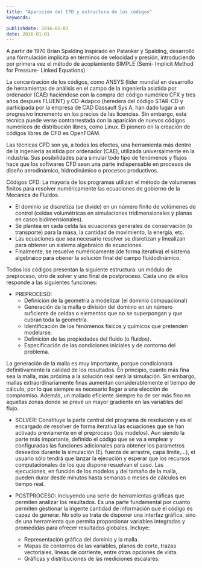 ```yaml
---
title: "Aparición del CFD y estructura de los códigos"
keywords: 

publishdate: 2016-01-01
date: 2016-01-01
---
```


A partir de 1970 Brian Spalding inspirado en Patankar y Spalding, desarrolló una fórmulación implicita en términos de velocidad y presión, introduciendo por primera vez el método de acoplamiento SIMPLE (Semi- Implicit Method for Pressure- Linked Equations)

La concentración de los códigos, como ANSYS (lider mundial en desarrollo de herramientas de análisis en el campo de la ingeniería asistida por ordenador (CAE) haciéndose con la compra del código numérico CFX y tres años después FLUENT) y CD-Adapco (heredera del código STAR-CD y participada por la empresa de CAD Dassault Sys A, han dado lugar a un progresivo incremento en los precios de las licencias. Sin embargo, esta técnica puede verse contrarrestada con la aparición de nuevos códigos numéricos de distribución libres, como Linux. El pionero en la creación de códigos libres de CFD es OpenFOAM.

Las técnicas CFD son ya, a todos los efectos, una herramienta más dentro de la ingeniería asistida por ordenador (CAE), utilizada universalmente en la industria. Sus posibilidades para simular todo tipo de fenómenos y flujos hace que los softwares CFD sean una parte indispensable en procesos de diseño aerodinámico, hidrodinámico o procesos productivos.

Códigos CFD: La mayoría de los programas utilizan el método de volumenes finitos para resolver numéricamente las ecuaciones de gobierno de la Mecánica de Fluidos.

+ El dominio se discretiza (se divide) en un número finito de volúmenes de control (celdas volumétricas en simulaciones tridimensionales y planas en casos bidimensionales).
+ Se plantea en cada celda las ecuaciones generales de conservación (o transporte) para la masa, la cantidad de movimiento, la energía, etc.
+ Las ecuaciones que sea necesario resolver se disretizan y linealizan para obtener un sistema algebraico de ecuaciones. 
+ Finalmente, se resuelve numéricamente (de forma iterativa) el sistema algebraico para obener la solución final del campo fluidodinámico.

Todos los códigos presentan la siguiente estructura: un módulo de preproceso, otro de solver y uno final de postproceso. Cada uno de ellos responde a las siguientes funciones:

- PREPROCESO: 
  - Definición de la geometría a modelizar (el dominio compuacional)
  - Generación de la malla o división del dominio en un número suficiente de celdas o elementos que no se superpongan y que cubran toda la geometría.
  - Identificación de los fenómenos físicos y químicos que pretenden modelarse.
  - Definición de las propiedades del fluido (o fluidos).
  - Especificación de las condiciones iniciales y de contorno del problema.

La generación de la malla es muy importante, porque condicionará definitivamente la calidad de los resultados. En principio, cuanto más fina sea la malla, más próxima a la solución real será la simulación. Sin embargo, mallas extraordinariamente finas aumentan considerablemente el tiempo de cálculo, por lo que siempre es necesario llegar a una elección de compromiso. Además, un mallado eficiente siempre ha de ser más fino en aquellas zonas donde se prevé un mayor gradiente en las variables del flujo.

- SOLVER: Constituye la parte central del programa de resolución y es el encargado de resolver de forma iterativa las ecuaciones que se han activado previamente en el preproceso (los modelos). Aun siendo la parte más importante, definido el código que se va a emplear y configuradas las funciones adicionales para obtener los parametros deseados durante la simulación (Ej. fuerza de arrastre, capa límite,...), el usuario sólo tendrá que lanzar la ejecución y esperar que los recursos computacionales de los que dispone resuelvan el caso. Las ejecuciones, en función de los modelos y del tamaño de la malla, pueden durar desde minutos hasta semanas o meses de cálculos en tiempo real.

- POSTPROCESO: Incluyendo una serie de herramientas gráficas que permiten analizar los resultados. Es una parte fundamental por cuanto permiten gestionar la ingente cantidad de información que el código es capaz de generar. No sólo se trata de disponer una interfaz gráfica, sino de una herramienta que permita proporcionar variables integradas y promedidas para ofrecer resultados globales. Incluye:
  - Representación gráfica del dominio y la malla.
  - Mapas de contornos de las variables, planos de corte, trazas vectoriales, líneas de corriente, entre otras opciones de vista. 
  - Gráficas y distribuciones de las mediciones escalares.